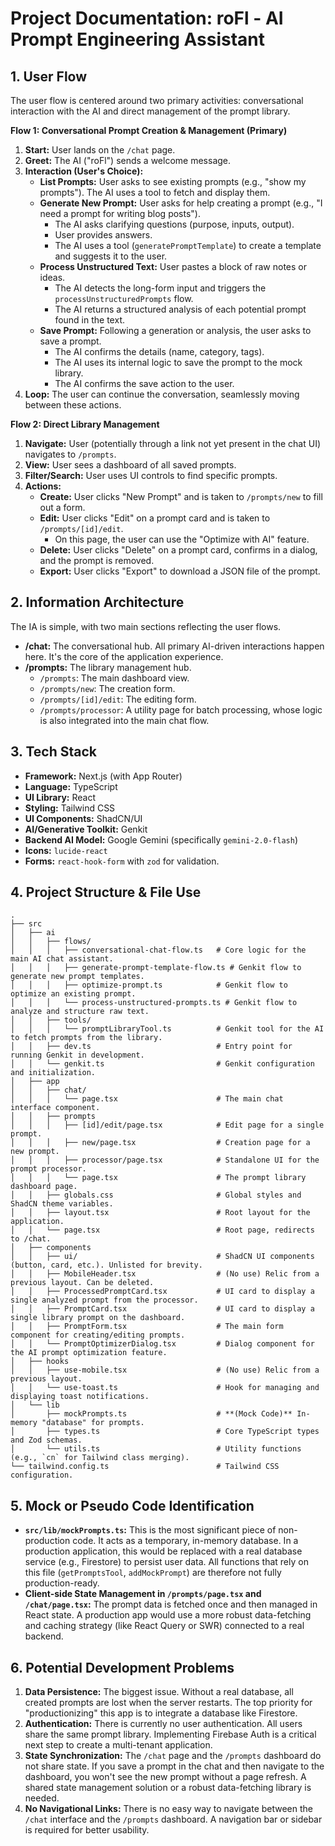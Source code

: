 # Project Documentation: roFl - AI Prompt Engineering Assistant

## 1. User Flow

The user flow is centered around two primary activities: conversational interaction with the AI and direct management of the prompt library.

**Flow 1: Conversational Prompt Creation & Management (Primary)**

1.  **Start:** User lands on the `/chat` page.
2.  **Greet:** The AI ("roFl") sends a welcome message.
3.  **Interaction (User's Choice):**
    *   **List Prompts:** User asks to see existing prompts (e.g., "show my prompts"). The AI uses a tool to fetch and display them.
    *   **Generate New Prompt:** User asks for help creating a prompt (e.g., "I need a prompt for writing blog posts").
        *   The AI asks clarifying questions (purpose, inputs, output).
        *   User provides answers.
        *   The AI uses a tool (`generatePromptTemplate`) to create a template and suggests it to the user.
    *   **Process Unstructured Text:** User pastes a block of raw notes or ideas.
        *   The AI detects the long-form input and triggers the `processUnstructuredPrompts` flow.
        *   The AI returns a structured analysis of each potential prompt found in the text.
    *   **Save Prompt:** Following a generation or analysis, the user asks to save a prompt.
        *   The AI confirms the details (name, category, tags).
        *   The AI uses its internal logic to save the prompt to the mock library.
        *   The AI confirms the save action to the user.
4.  **Loop:** The user can continue the conversation, seamlessly moving between these actions.

**Flow 2: Direct Library Management**

1.  **Navigate:** User (potentially through a link not yet present in the chat UI) navigates to `/prompts`.
2.  **View:** User sees a dashboard of all saved prompts.
3.  **Filter/Search:** User uses UI controls to find specific prompts.
4.  **Actions:**
    *   **Create:** User clicks "New Prompt" and is taken to `/prompts/new` to fill out a form.
    *   **Edit:** User clicks "Edit" on a prompt card and is taken to `/prompts/[id]/edit`.
        *   On this page, the user can use the "Optimize with AI" feature.
    *   **Delete:** User clicks "Delete" on a prompt card, confirms in a dialog, and the prompt is removed.
    *   **Export:** User clicks "Export" to download a JSON file of the prompt.

## 2. Information Architecture

The IA is simple, with two main sections reflecting the user flows.

-   **/chat:** The conversational hub. All primary AI-driven interactions happen here. It's the core of the application experience.
-   **/prompts:** The library management hub.
    -   `/prompts`: The main dashboard view.
    -   `/prompts/new`: The creation form.
    -   `/prompts/[id]/edit`: The editing form.
    -   `/prompts/processor`: A utility page for batch processing, whose logic is also integrated into the main chat flow.

## 3. Tech Stack

-   **Framework:** Next.js (with App Router)
-   **Language:** TypeScript
-   **UI Library:** React
-   **Styling:** Tailwind CSS
-   **UI Components:** ShadCN/UI
-   **AI/Generative Toolkit:** Genkit
-   **Backend AI Model:** Google Gemini (specifically `gemini-2.0-flash`)
-   **Icons:** `lucide-react`
-   **Forms:** `react-hook-form` with `zod` for validation.

## 4. Project Structure & File Use

```
.
├── src
│   ├── ai
│   │   ├── flows/
│   │   │   ├── conversational-chat-flow.ts   # Core logic for the main AI chat assistant.
│   │   │   ├── generate-prompt-template-flow.ts # Genkit flow to generate new prompt templates.
│   │   │   ├── optimize-prompt.ts            # Genkit flow to optimize an existing prompt.
│   │   │   └── process-unstructured-prompts.ts # Genkit flow to analyze and structure raw text.
│   │   ├── tools/
│   │   │   └── promptLibraryTool.ts          # Genkit tool for the AI to fetch prompts from the library.
│   │   ├── dev.ts                            # Entry point for running Genkit in development.
│   │   └── genkit.ts                         # Genkit configuration and initialization.
│   ├── app
│   │   ├── chat/
│   │   │   └── page.tsx                      # The main chat interface component.
│   │   ├── prompts
│   │   │   ├── [id]/edit/page.tsx            # Edit page for a single prompt.
│   │   │   ├── new/page.tsx                  # Creation page for a new prompt.
│   │   │   ├── processor/page.tsx            # Standalone UI for the prompt processor.
│   │   │   └── page.tsx                      # The prompt library dashboard page.
│   │   ├── globals.css                       # Global styles and ShadCN theme variables.
│   │   ├── layout.tsx                        # Root layout for the application.
│   │   └── page.tsx                          # Root page, redirects to /chat.
│   ├── components
│   │   ├── ui/                               # ShadCN UI components (button, card, etc.). Unlisted for brevity.
│   │   ├── MobileHeader.tsx                  # (No use) Relic from a previous layout. Can be deleted.
│   │   ├── ProcessedPromptCard.tsx           # UI card to display a single analyzed prompt from the processor.
│   │   ├── PromptCard.tsx                    # UI card to display a single library prompt on the dashboard.
│   │   ├── PromptForm.tsx                    # The main form component for creating/editing prompts.
│   │   └── PromptOptimizerDialog.tsx         # Dialog component for the AI prompt optimization feature.
│   ├── hooks
│   │   ├── use-mobile.tsx                    # (No use) Relic from a previous layout.
│   │   └── use-toast.ts                      # Hook for managing and displaying toast notifications.
│   └── lib
│       ├── mockPrompts.ts                    # **(Mock Code)** In-memory "database" for prompts.
│       ├── types.ts                          # Core TypeScript types and Zod schemas.
│       └── utils.ts                          # Utility functions (e.g., `cn` for Tailwind class merging).
└── tailwind.config.ts                        # Tailwind CSS configuration.
```

## 5. Mock or Pseudo Code Identification

-   **`src/lib/mockPrompts.ts`:** This is the most significant piece of non-production code. It acts as a temporary, in-memory database. In a production application, this would be replaced with a real database service (e.g., Firestore) to persist user data. All functions that rely on this file (`getPromptsTool`, `addMockPrompt`) are therefore not fully production-ready.
-   **Client-side State Management in `/prompts/page.tsx` and `/chat/page.tsx`:** The prompt data is fetched once and then managed in React state. A production app would use a more robust data-fetching and caching strategy (like React Query or SWR) connected to a real backend.

## 6. Potential Development Problems

1.  **Data Persistence:** The biggest issue. Without a real database, all created prompts are lost when the server restarts. The top priority for "productionizing" this app is to integrate a database like Firestore.
2.  **Authentication:** There is currently no user authentication. All users share the same prompt library. Implementing Firebase Auth is a critical next step to create a multi-tenant application.
3.  **State Synchronization:** The `/chat` page and the `/prompts` dashboard do not share state. If you save a prompt in the chat and then navigate to the dashboard, you won't see the new prompt without a page refresh. A shared state management solution or a robust data-fetching library is needed.
4.  **No Navigational Links:** There is no easy way to navigate between the `/chat` interface and the `/prompts` dashboard. A navigation bar or sidebar is required for better usability.
